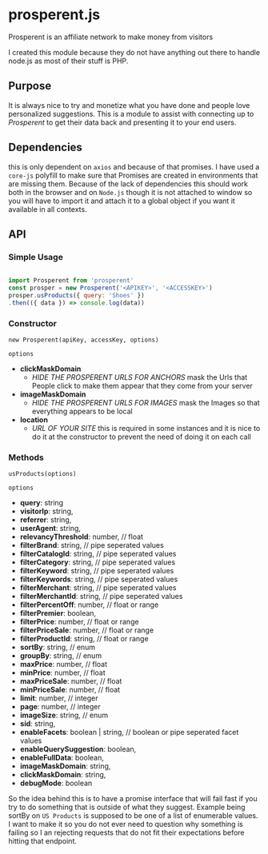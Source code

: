 # prosperent.js
Prosperent is an affiliate network to make money from visitors

I created this module because they do not have anything out there to handle node.js as most of their stuff is PHP.

## Purpose
It is always nice to try and monetize what you have done and people love personalized suggestions.  This is a module to assist with connecting up to _Prosperent_ to get their data back and presenting it to your end users.

## Dependencies
this is only dependent on `axios` and because of that promises.  I have used a `core-js` polyfill to make sure that Promises are created in environments that are missing them.  Because of the lack of dependencies this should work both in the browser and on `Node.js` though it is not attached to window so you will have to import it and attach it to a global object if you want it available in all contexts.

## API

### Simple Usage

```javascript

import Prosperent from 'prosperent'
const prosper = new Prosperent('<APIKEY>', '<ACCESSKEY>')
prosper.usProducts({ query: 'Shoes' })
.then(({ data }) => console.log(data))

```

### Constructor

`new Prosperent(apiKey, accessKey, options)`

`options`
* **clickMaskDomain**
  * _HIDE THE PROSPERENT URLS FOR ANCHORS_ mask the Urls that People click to make them appear that they come from your server
* **imageMaskDomain**
  * _HIDE THE PROSPERENT URLS FOR IMAGES_ mask the Images so that everything appears to be local
* **location**
  * _URL OF YOUR SITE_ this is required in some instances and it is nice to do it at the constructor to prevent the need of doing it on each call

### Methods

`usProducts(options)`

`options`
* **query**: string
* **visitorIp**: string,
* **referrer**: string,
* **userAgent**: string,
* **relevancyThreshold**: number, // float
* **filterBrand**: string, // pipe seperated values
* **filterCatalogId**: string, // pipe seperated values
* **filterCategory**: string, // pipe seperated values
* **filterKeyword**: string, // pipe seperated values
* **filterKeywords**: string, // pipe seperated values
* **filterMerchant**: string, // pipe seperated values
* **filterMerchantId**: string, // pipe seperated values
* **filterPercentOff**: number, // float or range
* **filterPremier**: boolean,
* **filterPrice**: number,  // float or range
* **filterPriceSale**: number,  // float or range
* **filterProductId**: string,  // float or range
* **sortBy**: string, // enum
* **groupBy**: string, // enum
* **maxPrice**: number, // float
* **minPrice**: number, // float
* **maxPriceSale**: number, // float
* **minPriceSale**: number, // float
* **limit**: number, // integer
* **page**: number, // integer
* **imageSize**: string, // enum
* **sid**: string,
* **enableFacets**: boolean | string, // boolean or pipe seperated facet values
* **enableQuerySuggestion**: boolean,
* **enableFullData**: boolean,
* **imageMaskDomain**: string,
* **clickMaskDomain**: string,
* **debugMode**: boolean


So the idea behind this is to have a promise interface that will fail fast if you try to do something that is outside of what they suggest.  Example being sortBy on `US Products` is supposed to be one of a list of enumerable values.  I want to make it so you do not ever need to question why something is failing so I an rejecting requests that do not fit their expectations before hitting that endpoint.

